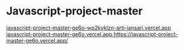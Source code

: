# Javascript-project-master

[javascript-project-master-ge6o-wp2kyklzn-arti-jansari.vercel.app
javascript-project-master-ge6o.vercel.app
](https://javascript-project-master-ge6o.vercel.app/)https://javascript-project-master-ge6o.vercel.app/
